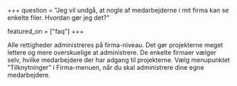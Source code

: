 +++
question = "Jeg vil undgå, at nogle af medarbejderne i mit firma kan se enkelte filer. Hvordan gør jeg det?"

featured_on = ["faq"]
+++

Alle rettigheder administreres på firma-niveau. Det gør projekterne meget lettere og mere overskuelige at administrere. De enkelte firmaer vælger selv, hvilke medarbejdere der har adgang til projekterne. Vælg menupunktet ”Tilknytninger” i Firma-menuen, når du skal administrere dine egne medarbejdere.